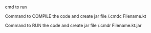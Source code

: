 cmd to run


Command to COMPILE the code and create jar file
/.cmdc Filename.kt  


Command to RUN the code and create jar file
/.cmdr Filename.kt.jar

